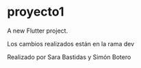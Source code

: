 # proyecto1

A new Flutter project.

Los cambios realizados están en la rama dev

Realizado por Sara Bastidas y Simón Botero
